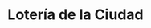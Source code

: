 ---
title: "Lotería de la Ciudad"
url: /ciudad-autonoma-de-buenos-aires/loteria-de-la-ciudad-canada-de-gomez/
shop: Lotterie
---